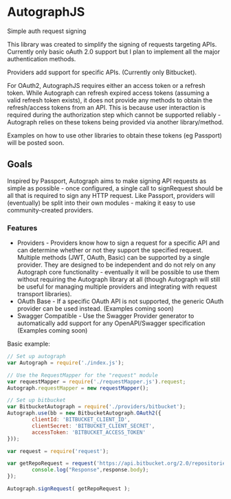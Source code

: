 # AutographJS
Simple auth request signing

This library was created to simplify the signing of requests targeting APIs. Currently only basic oAuth 2.0 support but I plan to implement all the major authentication methods.

Providers add support for specific APIs. (Currently only Bitbucket).

For OAuth2, AutographJS requires either an access token or a refresh token. 
While Autograph can refresh expired access tokens (assuming a valid refresh token exists), it does not provide any methods to obtain the refresh/access tokens from an API.
This is because user interaction is required during the authorization step which cannot be supported reliably - Autograph relies on these tokens being provided via another library/method. 

Examples on how to use other libraries  to obtain these tokens (eg Passport) will be posted soon.

## Goals

 Inspired by Passport, Autograph aims to make signing API requests as simple as possible - once configured, a single call to signRequest should be all that is required to sign any HTTP request. Like Passport, providers will (eventually) be split into their own modules - making it easy to use community-created providers. 

### Features
* Providers - Providers know how to sign a request for a specific API and can determine whether or not they support the specified request. Multiple methods (JWT, OAuth, Basic) can be supported by a single provider. They are designed to be independent and do not rely on any Autograph core functionality - eventually it will be possible to use them without requiring the Autograph library at all (though Autograph will still be useful for managing multiple providers and integrating with request transport libraries). 
* OAuth Base - If a specific OAuth API is not supported, the generic OAuth provider can be used instead. (Examples coming soon)
* Swagger Compatible - Use the Swagger Provider generator to automatically add support for any OpenAPI/Swagger specification (Examples coming soon)

Basic example:

```js
// Set up autograph
var Autograph = require('./index.js');

// Use the RequestMapper for the "request" module
var requestMapper = require('./requestMapper.js').request;
Autograph.requestMapper = new requestMapper();

// Set up bitbucket
var BitbucketAutograph = require('./providers/bitbucket');
Autograph.use(bb = new BitbucketAutograph.OAuth2({
        clientId: 'BITBUCKET_CLIENT_ID',
        clientSecret: 'BITBUCKET_CLIENT_SECRET',
        accessToken: 'BITBUCKET_ACCESS_TOKEN'
}));

var request = require('request');

var getRepoRequest = request('https://api.bitbucket.org/2.0/repositories/username',function(error, response) {
        console.log("Response",response.body);
});

Autograph.signRequest( getRepoRequest );

```

